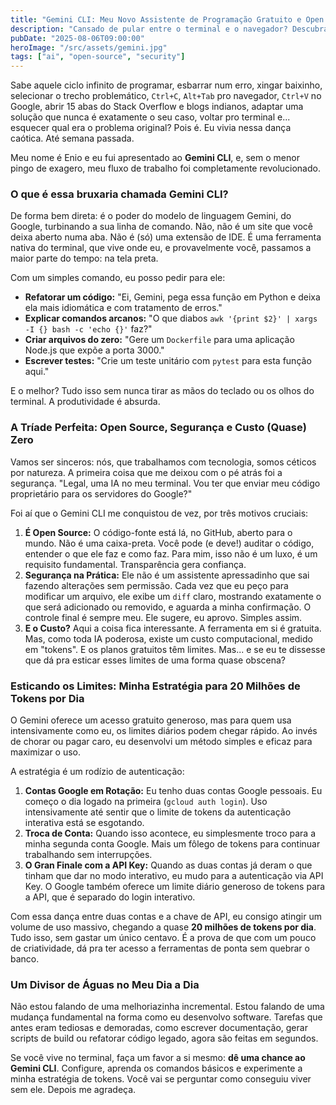 ```yaml
---
title: "Gemini CLI: Meu Novo Assistente de Programação Gratuito e Open Source"
description: "Cansado de pular entre o terminal e o navegador? Descubra como o Gemini CLI, a nova ferramenta open source do Google, está mudando meu jeito de programar com mais segurança e zero custo."
pubDate: "2025-08-06T09:00:00"
heroImage: "/src/assets/gemini.jpg"
tags: ["ai", "open-source", "security"]
---
```


Sabe aquele ciclo infinito de programar, esbarrar num erro, xingar baixinho, selecionar o trecho problemático, `Ctrl+C`, `Alt+Tab` pro navegador, `Ctrl+V` no Google, abrir 15 abas do Stack Overflow e blogs indianos, adaptar uma solução que nunca é exatamente o seu caso, voltar pro terminal e... esquecer qual era o problema original? Pois é. Eu vivia nessa dança caótica. Até semana passada.

Meu nome é Enio e eu fui apresentado ao **Gemini CLI**, e, sem o menor pingo de exagero, meu fluxo de trabalho foi completamente revolucionado.

### O que é essa bruxaria chamada Gemini CLI?

De forma bem direta: é o poder do modelo de linguagem Gemini, do Google, turbinando a sua linha de comando. Não, não é um site que você deixa aberto numa aba. Não é (só) uma extensão de IDE. É uma ferramenta nativa do terminal, que vive onde eu, e provavelmente você, passamos a maior parte do tempo: na tela preta.

Com um simples comando, eu posso pedir para ele:
-   **Refatorar um código:** "Ei, Gemini, pega essa função em Python e deixa ela mais idiomática e com tratamento de erros."
-   **Explicar comandos arcanos:** "O que diabos `awk '{print $2}' | xargs -I {} bash -c 'echo {}'` faz?"
-   **Criar arquivos do zero:** "Gere um `Dockerfile` para uma aplicação Node.js que expõe a porta 3000."
-   **Escrever testes:** "Crie um teste unitário com `pytest` para esta função aqui."

E o melhor? Tudo isso sem nunca tirar as mãos do teclado ou os olhos do terminal. A produtividade é absurda.

### A Tríade Perfeita: Open Source, Segurança e Custo (Quase) Zero

Vamos ser sinceros: nós, que trabalhamos com tecnologia, somos céticos por natureza. A primeira coisa que me deixou com o pé atrás foi a segurança. "Legal, uma IA no meu terminal. Vou ter que enviar meu código proprietário para os servidores do Google?"

Foi aí que o Gemini CLI me conquistou de vez, por três motivos cruciais:

1.  **É Open Source:** O código-fonte está lá, no GitHub, aberto para o mundo. Não é uma caixa-preta. Você pode (e deve!) auditar o código, entender o que ele faz e como faz. Para mim, isso não é um luxo, é um requisito fundamental. Transparência gera confiança.
2.  **Segurança na Prática:** Ele não é um assistente apressadinho que sai fazendo alterações sem permissão. Cada vez que eu peço para modificar um arquivo, ele exibe um `diff` claro, mostrando exatamente o que será adicionado ou removido, e aguarda a minha confirmação. O controle final é sempre meu. Ele sugere, eu aprovo. Simples assim.
3.  **E o Custo?** Aqui a coisa fica interessante. A ferramenta em si é gratuita. Mas, como toda IA poderosa, existe um custo computacional, medido em "tokens". E os planos gratuitos têm limites. Mas... e se eu te dissesse que dá pra esticar esses limites de uma forma quase obscena?

### Esticando os Limites: Minha Estratégia para 20 Milhões de Tokens por Dia

O Gemini oferece um acesso gratuito generoso, mas para quem usa intensivamente como eu, os limites diários podem chegar rápido. Ao invés de chorar ou pagar caro, eu desenvolvi um método simples e eficaz para maximizar o uso.

A estratégia é um rodízio de autenticação:

1.  **Contas Google em Rotação:** Eu tenho duas contas Google pessoais. Eu começo o dia logado na primeira (`gcloud auth login`). Uso intensivamente até sentir que o limite de tokens da autenticação interativa está se esgotando.
2.  **Troca de Conta:** Quando isso acontece, eu simplesmente troco para a minha segunda conta Google. Mais um fôlego de tokens para continuar trabalhando sem interrupções.
3.  **O Gran Finale com a API Key:** Quando as duas contas já deram o que tinham que dar no modo interativo, eu mudo para a autenticação via API Key. O Google também oferece um limite diário generoso de tokens para a API, que é separado do login interativo.

Com essa dança entre duas contas e a chave de API, eu consigo atingir um volume de uso massivo, chegando a quase **20 milhões de tokens por dia**. Tudo isso, sem gastar um único centavo. É a prova de que com um pouco de criatividade, dá pra ter acesso a ferramentas de ponta sem quebrar o banco.

### Um Divisor de Águas no Meu Dia a Dia

Não estou falando de uma melhoriazinha incremental. Estou falando de uma mudança fundamental na forma como eu desenvolvo software. Tarefas que antes eram tediosas e demoradas, como escrever documentação, gerar scripts de build ou refatorar código legado, agora são feitas em segundos.

Se você vive no terminal, faça um favor a si mesmo: **dê uma chance ao Gemini CLI**. Configure, aprenda os comandos básicos e experimente a minha estratégia de tokens. Você vai se perguntar como conseguiu viver sem ele. Depois me agradeça.
